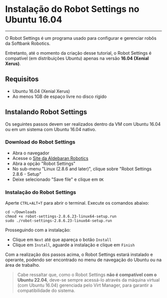 # Instalação do Robot Settings no Ubuntu 16.04
---

O Robot Settings é um programa usado para configurar e gerenciar robôs da Softbank Robotics.

Entretanto, até o momento da criação desse tutorial, o Robot Settings é compatível (em distribuições Ubuntu) apenas na versão **16.04 (Xenial Xerus)**.

## Requisitos

- Ubuntu 16.04 (Xenial Xerus)
- Ao menos 1GB de espaço livre no disco rígido

## Instalando Robot Settings

Os seguintes passos devem ser realizados dentro da VM com Ubuntu 16.04 ou em um sistema com Ubuntu 16.04 nativo.

### Download do Robot Settings 

- Abra o navegador
- Acesse o [Site da Aldebaran Robotics](https://www.aldebaran.com/en/support/nao-6/downloads-softwares)
- Abra a opção "Robot Settings"
- No sub-menu "Linux (2.8.6 and later)", clique sobre "Robot Settings 2.8.6 - Setup"
- Deixe selecionado "Save file" e clique em `OK`

### Instalação do Robot Settings

Aperte `CTRL+ALT+T` para abrir o terminal. Execute os comandos abaixo:

```
cd ~/Downloads
chmod +x robot-settings-2.8.6.23-linux64-setup.run
sudo ./robot-settings-2.8.6.23-linux64-setup.run
```

Prosseguindo com a instalação:

- Clique em `Next` até que apareça o botão `Install`
- Clique em `Install`, aguarde a instalação e clique em `Finish`

Com a realização dos passos acima, o Robot Settings estará instalado e operante, podendo ser encontrado no menu de navegação do Ubuntu ou na área de trabalho.

> Cabe ressaltar que, como o Robot Settings **não é compatível com o Ubuntu 22.04**, deve-se sempre acessá-lo através da máquina virtual (com Ubuntu 16.04) gerenciada pelo Virt Manager, para garantir a compatibilidade do sistema.
